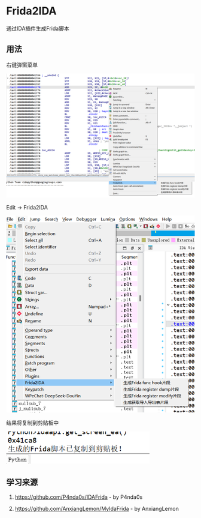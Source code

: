 # Frida2IDA

通过IDA插件生成Frida脚本

## 用法

右键弹窗菜单

![img1](https://github.com/0xy9en001/Frida2IDA/blob/8b5dc70e5f65012704fd3249a6e1b42b78841a32/img/91dd9e02-a03f-4635-aec5-9a89416763ad.png)

Edit -> Frida2IDA

![img2](https://github.com/0xy9en001/Frida2IDA/blob/2748a8c5eea9fd733cd8ee58427bc42367f0f5f0/img/fa0398bd-94f0-4844-aca6-3ff3f8306b97.png)

结果将复制到剪贴板中

![img3](https://github.com/0xy9en001/Frida2IDA/blob/ea6756e0f078efc7c4db1269db99779d1d250d4c/img/5c6b2687-4df1-4b64-9a46-a0de707fb91b.png)

## 学习来源

1. https://github.com/P4nda0s/IDAFrida - by P4nda0s

2. https://github.com/AnxiangLemon/MyIdaFrida - by AnxiangLemon
